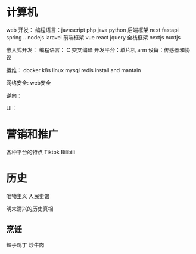 

# 计算机


web 开发：
编程语言：javascript php java python
后端框架 nest fastapi spring ..  nodejs laravel
前端框架 vue react jquery
全栈框架 nextjs nuxtjs


嵌入式开发：
编程语言： C 交叉编译
开发平台：单片机 arm 
设备：传感器和协议



运维：
docker k8s
linux
mysql redis install and mantain

网络安全:
web安全


逆向：


UI：


# 营销和推广

各种平台的特点 Tiktok Bilibili




# 历史

唯物主义
人民史馆


明末清兴的历史真相


## 烹饪

辣子鸡丁
炒牛肉
